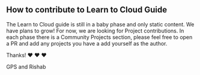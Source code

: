 ## How to contribute to Learn to Cloud Guide

The Learn to Cloud guide is still in a baby phase and only static content. We have plans to grow! For now, we are looking for Project contributions. In each phase there is a Community Projects
section, please feel free to open a PR and add any projects you have a add yourself as the author. 

Thanks! :heart: :heart: :heart:

GPS and Rishab
